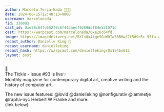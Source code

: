 ```yaml
---
author: Marcelo Terça-Nada 💎🎩✨
date: 2024-06-15T12:48:13+0000
username: marcelonada
fid: 330083
cast_id: 0xe28c64fd652f9c6f445aecf9289def84e531071d
cast: https://warpcast.com/marcelonada/0xe28c64fd
image: https://imagedelivery.net/BXluQx4ige9GuW0Ia56BHw/2f5d9e5c-9ffa-4f43-7a3a-af583d41bc00/original
recast_author: Danielle King 🎩
recast_username: danielleking
recast_hash: https://warpcast.com/danielleking/0x154bc612
layout: post
---
```

🧵   
The Tickle - issue #93 is live✨   
Monthly magazine for contemporary digital art, creative writing and the history of computer art.  
  
The new issue features: @lovid @danielleking @nonfigurativ @lammetje @rapha-nyc Herbert W Franke and more.  
(link below)  

<img src='https://imagedelivery.net/BXluQx4ige9GuW0Ia56BHw/2f5d9e5c-9ffa-4f43-7a3a-af583d41bc00/original' alt='' referrerpolicy='no-referrer'/>